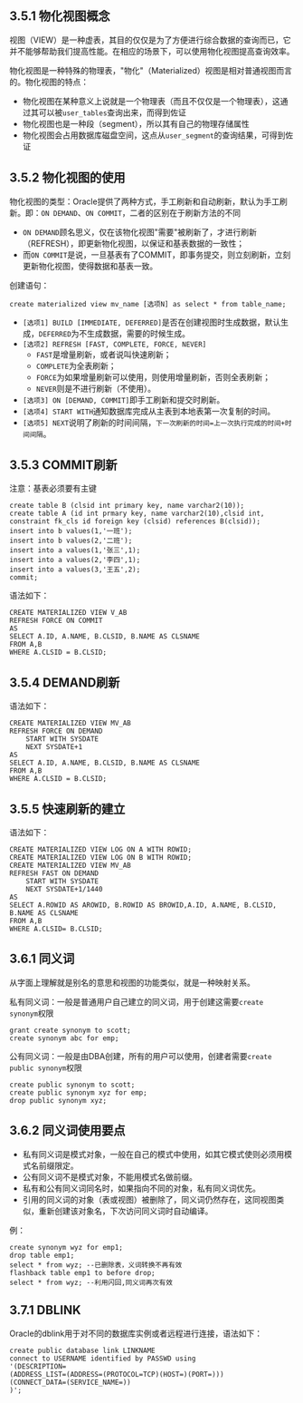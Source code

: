 ## 3.5.1 物化视图概念
视图（VIEW）是一种虚表，其目的仅仅是为了方便进行综合数据的查询而已，它并不能够帮助我们提高性能。在相应的场景下，可以使用物化视图提高查询效率。

物化视图是一种特殊的物理表，"物化"（Materialized）视图是相对普通视图而言的。物化视图的特点：
- 物化视图在某种意义上说就是一个物理表（而且不仅仅是一个物理表），这通过其可以被`user_tables`查询出来，而得到佐证
- 物化视图也是一种段（segment），所以其有自己的物理存储属性
- 物化视图会占用数据库磁盘空间，这点从`user_segment`的查询结果，可得到佐证

## 3.5.2 物化视图的使用
物化视图的类型：Oracle提供了两种方式，手工刷新和自动刷新，默认为手工刷新。即：`ON DEMAND`、`ON COMMIT`，二者的区别在于刷新方法的不同
- `ON DEMAND`顾名思义，仅在该物化视图"需要"被刷新了，才进行刷新（REFRESH），即更新物化视图，以保证和基表数据的一致性；
- 而`ON COMMIT`是说，一旦基表有了COMMIT，即事务提交，则立刻刷新，立刻更新物化视图，使得数据和基表一致。

创建语句：
```
create materialized view mv_name [选项N] as select * from table_name;
```
- `[选项1] BUILD [IMMEDIATE, DEFERRED]`是否在创建视图时生成数据，默认生成，`DEFERRED`为不生成数据，需要的时候生成。
- `[选项2] REFRESH [FAST, COMPLETE, FORCE, NEVER]`
    - `FAST`是增量刷新，或者说叫快速刷新；
	- `COMPLETE`为全表刷新；
	- `FORCE`为如果增量刷新可以使用，则使用增量刷新，否则全表刷新；
	- `NEVER`则是不进行刷新（不使用）。
- `[选项3] ON [DEMAND, COMMIT]`即手工刷新和提交时刷新。
- `[选项4] START WITH`通知数据库完成从主表到本地表第一次复制的时间。
- `[选项5] NEXT`说明了刷新的时间间隔，`下一次刷新的时间=上一次执行完成的时间+时间间隔`。

## 3.5.3 COMMIT刷新
注意：基表必须要有主键
```
create table B (clsid int primary key, name varchar2(10));
create table A (id int prmary key, name varchar2(10),clsid int, constraint fk_cls id foreign key (clsid) references B(clsid));
insert into b values(1,'一班');
insert into b values(2,'二班');
insert into a values(1,'张三',1);
insert into a values(2,'李四',1);
insert into a values(3,'王五',2);
commit;
```
语法如下：
```
CREATE MATERIALIZED VIEW V_AB
REFRESH FORCE ON COMMIT
AS
SELECT A.ID, A.NAME, B.CLSID, B.NAME AS CLSNAME
FROM A,B
WHERE A.CLSID = B.CLSID;
```

## 3.5.4 DEMAND刷新
语法如下：
```
CREATE MATERIALIZED VIEW MV_AB
REFRESH FORCE ON DEMAND
	START WITH SYSDATE
	NEXT SYSDATE+1
AS
SELECT A.ID, A.NAME, B.CLSID, B.NAME AS CLSNAME
FROM A,B
WHERE A.CLSID = B.CLSID;
```

## 3.5.5 快速刷新的建立
语法如下：
```
CREATE MATERIALIZED VIEW LOG ON A WITH ROWID;
CREATE MATERIALIZED VIEW LOG ON B WITH ROWID;
CREATE MATERIALIZED VIEW MV_AB
REFRESH FAST ON DEMAND
	START WITH SYSDATE
	NEXT SYSDATE+1/1440
AS
SELECT A.ROWID AS AROWID, B.ROWID AS BROWID,A.ID, A.NAME, B.CLSID, B.NAME AS CLSNAME
FROM A,B
WHERE A.CLSID= B.CLSID;
```

## 3.6.1 同义词
从字面上理解就是别名的意思和视图的功能类似，就是一种映射关系。

私有同义词：一般是普通用户自己建立的同义词，用于创建这需要`create synonym`权限
```
grant create synonym to scott;
create synonym abc for emp;
```
公有同义词：一般是由DBA创建，所有的用户可以使用，创建者需要`create public synonym`权限
```
create public synonym to scott;
create public synonym xyz for emp;
drop public synonym xyz;
```

## 3.6.2 同义词使用要点
- 私有同义词是模式对象，一般在自己的模式中使用，如其它模式使则必须用模式名前缀限定。
- 公有同义词不是模式对象，不能用模式名做前缀。
- 私有和公有同义词同名时，如果指向不同的对象，私有同义词优先。
- 引用的同义词的对象（表或视图）被删除了，同义词仍然存在，这同视图类似，重新创建该对象名，下次访问同义词时自动编译。

例：
```
create synonym wyz for emp1;
drop table emp1;
select * from wyz; --已删除表，义词转换不再有效
flashback table emp1 to before drop;
select * from wyz; --利用闪回,同义词再次有效
```

## 3.7.1 DBLINK
Oracle的dblink用于对不同的数据库实例或者远程进行连接，语法如下：
```
create public database link LINKNAME
connect to USERNAME identified by PASSWD using
'(DESCRIPTION=
(ADDRESS_LIST=(ADDRESS=(PROTOCOL=TCP)(HOST=)(PORT=)))
(CONNECT_DATA=(SERVICE_NAME=))
)';
```